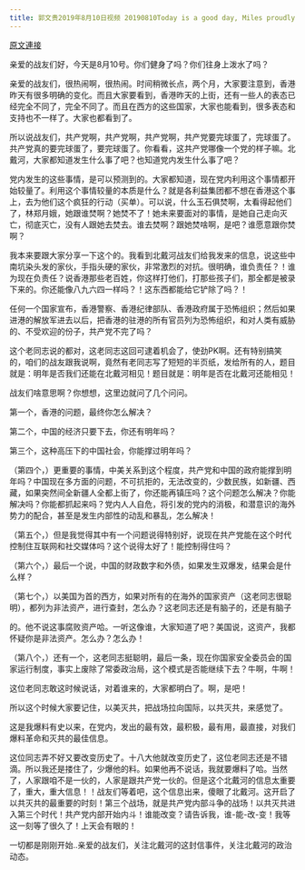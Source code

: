 ```yaml
---
title: 郭文贵2019年8月10日视频 20190810Today is a good day, Miles proudly announcing from the 'bed': our Exposé Revolution...
---
```


[原文連接](https://gnews.org/ThreadView/53482982)

亲爱的战友们好，今天是8月10号。你们健身了吗？你们往身上泼水了吗？ 


亲爱的战友们，很热闹啊，很热闹。时间稍微长点，两个月，大家要注意到，香港昨天有很多明确的变化。而且大家要看到，香港昨天的上街，还有一些人的表态已经完全不同了，完全不同了。而且在西方的这些国家，大家也能看到，很多表态和支持也不一样了。大家也都看到了。 


所以说战友们，共产党啊，共产党啊，共产党啊，共产党要完球蛋了，完球蛋了。共产党真的要完球蛋了，要完球蛋了。你看看，这共产党哪像一个党的样子嘛。北戴河，大家都知道发生什么事了吧？也知道党内发生什么事了吧？ 


党内发生的这些事情，是可以预测到的。大家都知道，现在党内利用这个事情都开始较量了。利用这个事情较量的本质是什么？就是各利益集团都不想在香港这个事上，去为他们这个疯狂的行动（买单）。可以说，什么玉石俱焚啊，太看得起他们了，林郑月娥，她跟谁焚啊？她焚不了！她未来要面对的事情，是她自己走向灭亡，彻底灭亡，没有人跟她去焚去。谁去焚啊？跟她焚啥啊，是吧？谁愿意跟你焚啊？ 


我本来要跟大家分享一下这个的。我看到北戴河战友们给我发来的信息，说这些中南坑染头发的家伙，手指头硬的家伙，非常激烈的对抗。很明确，谁负责任？！谁为现在负责任？说香港那些老百姓，你这样打他们，打那些孩子们，那全都是被录下来的。你还能像八九六四一样吗？！这东西都能给它铲除了吗？！ 


任何一个国家宣布，香港警察、香港纪律部队、香港政府属于恐怖组织；然后如果进港的解放军进去以后，把香港的驻港的所有官员列为恐怖组织，和对人类有威胁的、不受欢迎的份子，共产党不完了吗？ 


这个老同志说的都对，这老同志这回可逮着机会了，使劲PK啊。还有特别搞笑的，咱们的战友跟我说啊，竟然有老同志写了短短的半页纸，发给所有的人，题目就是：明年是否我们还能在北戴河相见！题目就是：明年是否在北戴河还能相见！ 


战友们啥意思啊？你想想，这里边就问了几个问问。 

第一个，香港的问题，最终你怎么解决？ 

第二个，中国的经济只要下去，你还有明年吗？ 

第三个，这种高压下的中国社会，你能撑过明年吗？ 

（第四个，）更重要的事情，中美关系到这个程度，共产党和中国的政府能撑到明年吗？中国现在多方面的问题，不可抗拒的，无法改变的，少数民族，如新疆、西藏，如果突然间全新疆人全都上街了，你还能再镇压吗？这个问题怎么解决？你能解决吗？你能都抓起来吗？党内人人自危，将引发的党内的消极，和潜意识的海外势力的配合，甚至是发生内部性的动乱和暴乱，怎么解决！ 


（第五个，）但是我觉得其中有一个问题说得特别好，说现在共产党能在这个时代控制住互联网和社交媒体吗？这个说得太好了！能控制得住吗？ 


（第六个，）最后一个说，中国的财政数字和外债，如果发生双爆发，结果会是什么样？ 


（第七个，）以美国为首的西方，如果对所有的在海外的国家资产（这老同志很聪明），都列为非法资产，进行查封，怎么办？这老同志还是有脑子的，还是有脑子

的。他不说这事腐败资产哈。一听这像谁，大家知道了吧？美国说，这资产，我都怀疑你是非法资产。怎么办？怎么办！ 


（第八个，）还有一个，这老同志挺聪明，最后一条，现在你国家安全委员会的国家运行制度，事实上废除了常委政治局，这个模式是否能继续下去？牛啊，牛啊！ 


这位老同志敢这时候说话，对着谁来的，大家都明白了。啊，是吧！ 


所以这个时候大家要记住，以美灭共，把战场拉向国际，以共灭共，来感觉了。 

这是我爆料有史以来，在党内，发出的最有效，最积极，最有用，最直接，对我们爆料革命和灭共的最佳信息。 


这位同志弄不好又要改变历史了。十八大他就改变历史了，这位老同志还是不错滴。所以我还是搂住了，少爆他的料。如果他再不说话，我就要爆料了哈。当然了，人家跟咱不是一伙的，人家是跟共产党一伙的。但是这个北戴河的信息太重要了，重大，重大信息！！战友们等着吧，这个信息出来，傻眼了北戴河。这开启了以共灭共的最重要的时刻！第三个战场，就是共产党内部斗争的战场！以共灭共进入第三个时代！共产党内部开始内斗！谁能改变？请告诉我，谁-能-改-变！我等这一刻等了很久了！上天会有眼的！ 


一切都是刚刚开始..亲爱的战友们，关注北戴河的这封信事件，关注北戴河的政治动态。
